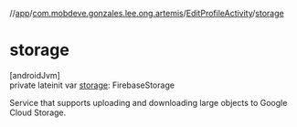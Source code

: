 //[app](../../../index.md)/[com.mobdeve.gonzales.lee.ong.artemis](../index.md)/[EditProfileActivity](index.md)/[storage](storage.md)

# storage

[androidJvm]\
private lateinit var [storage](storage.md): FirebaseStorage

Service that supports uploading and downloading large objects to Google Cloud Storage.
